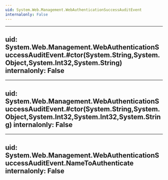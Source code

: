 ```yaml
---
uid: System.Web.Management.WebAuthenticationSuccessAuditEvent
internalonly: False
---
```


---
uid: System.Web.Management.WebAuthenticationSuccessAuditEvent.#ctor(System.String,System.Object,System.Int32,System.String)
internalonly: False
---

---
uid: System.Web.Management.WebAuthenticationSuccessAuditEvent.#ctor(System.String,System.Object,System.Int32,System.Int32,System.String)
internalonly: False
---

---
uid: System.Web.Management.WebAuthenticationSuccessAuditEvent.NameToAuthenticate
internalonly: False
---

